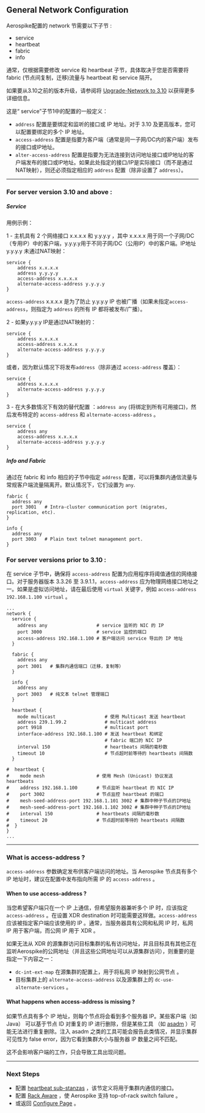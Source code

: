 ## General Network Configuration

Aerospike配置的 network 节需要以下子节 :
- service
- heartbeat
- fabric
- info

通常，仅根据需要修改 service 和 heartbeat 子节，具体取决于您是否需要将 fabric (节点间复制，迁移)流量与 heartbeat 和 service 隔开。

如果要从3.10之前的版本升级，请参阅将 [Upgrade-Network to 3.10](https://docs.aerospike.com/docs/operations/upgrade/network_to_3_10) 以获得更多详细信息。

这是“ service”子节1中的配置的一般定义：

- `address` 配置是要绑定和监听的接口或 IP 地址。对于 3.10 及更高版本，您可以配置要绑定的多个 IP 地址。
- `access-address` 配置是指要为客户端（通常是同一子网/DC内的客户端）发布的接口或IP地址。
- `alter-access-address` 配置是指要为无法连接到访问地址接口或IP地址的客户端发布的接口或IP地址。如果此处指定的接口/IP是实际接口（而不是通过NAT映射），则还必须指定相应的 `address` 配置（除非设置了 `address`）。

---

### For server version 3.10 and above :

##### Service

用例示例：

1 - 主机具有 2 个网络接口 x.x.x.x 和 y.y.y.y ，其中 x.x.x.x 用于同一个子网/DC（专用IP）中的客户端，y.y.y.y用于不同子网/DC（公用IP）中的客户端。IP地址 y.y.y.y 未通过NAT映射：
```
service {
    address x.x.x.x
    address y.y.y.y
    access-address x.x.x.x
    alternate-access-address y.y.y.y
}
```

`access-address` x.x.x.x 是为了防止 y.y.y.y IP 也被广播（如果未指定`access-address`，则指定为 `address` 的所有 IP 都将被发布/广播）。

2 - 如果y.y.y.y IP是通过NAT映射的：
```
service {
    address x.x.x.x
    access-address x.x.x.x
    alternate-access-address y.y.y.y
}
```

或者，因为默认情况下将发布`address`（除非通过 `access-address` 覆盖）：
```
service {
    address x.x.x.x
    alternate-access-address y.y.y.y
}
```

3 - 在大多数情况下有效的替代配置 ：`address any` (将绑定到所有可用接口)，然后发布特定的 `access-address` 和 `alternate-access-address` 。
```
service {
    address any
    access-address x.x.x.x
    alternate-access-address y.y.y.y
}
```

##### Info and Fabric

通过在 fabric 和 info 相应的子节中指定 `address` 配置，可以将集群内通信流量与常规客户端流量隔离开。默认情况下，它们设置为 `any`.
```
fabric {
  address any
  port 3001   # Intra-cluster communication port (migrates, replication, etc).
}

info {
  address any
  port 3003   # Plain text telnet management port.
}
```

### For server versions prior to 3.10 :

在 service 子节中，确保将 `access-address` 配置为应用程序将阈值通信的网络接口。对于服务器版本 3.3.26 至 3.9.1.1，`access-address` 应为物理网络接口地址之一。如果是虚拟访问地址，请在最后使用 `virtual` 关键字，例如 `access-address 192.168.1.100 virtual` 。

```
...
network {
  service {
    address any                  # service 监听的 NIC 的 IP
    port 3000                    # service 监控的端口
    access-address 192.168.1.100 # 客户端访问 service 导出的 IP 地址
  }

  fabric {
    address any
    port 3001   # 集群内通信端口（迁移，复制等）
  }

  info {
    address any
    port 3003   # 纯文本 telnet 管理端口
  }

  heartbeat {
    mode multicast                  # 使用 Multicast 发送 heartbeat
    address 239.1.99.2              # multicast address
    port 9918                       # multicast port
    interface-address 192.168.1.100 # 发送 heartbeat 和绑定 
                                    # fabric 端口的 NIC IP
    interval 150                    # heartbeats 间隔的毫秒数
    timeout 10                      # 节点超时前等待的 heartbeats 间隔数
  }

#  heartbeat {
#    mode mesh                   # 使用 Mesh (Unicast) 协议发送  heartbeats
#    address 192.168.1.100       # 节点监听 heartbeat 的 NIC IP 
#    port 3002                   # 节点监控 heartbeat 的端口
#    mesh-seed-address-port 192.168.1.101 3002 # 集群中种子节点的IP地址
#    mesh-seed-address-port 192.168.1.102 3002 # 集群中种子节点的IP地址
#    interval 150                # heartbeats 间隔的毫秒数
#    timeout 20                  # 节点超时前等待的 heartbeats 间隔数
#  }
}
...
```

---

### What is access-address ?

`access-address` 参数确定发布供客户端访问的地址。当 Aerospike 节点具有多个 IP 地址时，建议在配置中发布指向所需 IP 的 `access-address` 。

#### When to use access-address ?

当您希望客户端只在一个 IP 上通信，但希望服务器兼听多个 IP 时，应该指定 `access-address` 。在设置 XDR destination 时可能需要这样做。`access-address` 应该被指定客户端应该使用的 IP 。通常，当服务器具有公网和私网 IP 时，私网 IP 用于客户端，而公网 IP 用于 XDR 。

如果无法从 XDR 的源集群访问目标集群的私有访问地址，并且目标具有其他正在监听Aerospike的公网地址（并且这些公网地址可以从源集群访问），则重要的是指定一下内容之一：

- `dc-int-ext-map` 在源集群的配置上，用于将私网 IP 映射到公网节点 。
- 目标集群上的 `alternate-access-address` 以及源集群上的 `dc-use-alternate-services` 。

#### What happens when access-address is missing ?

如果节点具有多个 IP 地址，则每个节点将会看到多个服务器 IP。某些客户端（如 Java） 可以基于节点 ID 对重复的 IP 进行删除，但是某些工具 （如 [asadm](https://docs.aerospike.com/docs/tools/asadm) ）可能无法进行重复删除。注入 asadm 之类的工具可能会报告此类情况，并显示集群可见性为 false error，因为它看到集群大小与服务器 IP 数量之间不匹配。

这不会影响客户端的工作，只会导致工具出现问题。

---

### Next Steps

- 配置 [heartbeat sub-stanzas](https://docs.aerospike.com/docs/operations/configure/network/heartbeat) ，该节定义将用于集群内通信的接口。
- 配置 [Rack Aware](https://docs.aerospike.com/docs/operations/configure/network/rack-aware) ，使 Aerospike 支持 top-of-rack switch failure 。
- 或返回 [Configure Page](https://docs.aerospike.com/docs/operations/configure) 。